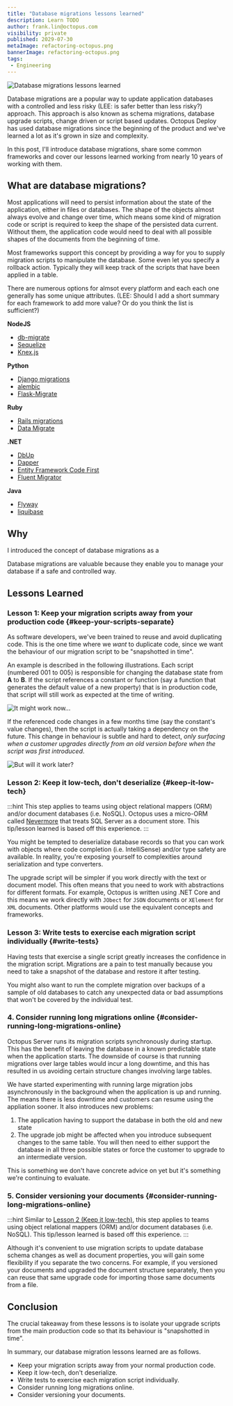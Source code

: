 ```yaml
---
title: "Database migrations lessons learned"
description: Learn TODO
author: frank.lin@octopus.com
visibility: private
published: 2029-07-30
metaImage: refactoring-octopus.png
bannerImage: refactoring-octopus.png
tags:
 - Engineering
---
```


![Database migrations lessons learned](refactoring-octopus.png)

Database migrations are a popular way to update application databases with a controlled and less risky (LEE: is safer better than less risky?) approach. This approach is also  known as schema migrations, database upgrade scripts, change driven or script based updates. Octopus Deploy has used database migrations since the beginning of the product and we've learned a lot as it's grown in size and complexity. 

In this post, I'll introduce database migrations, share some common frameworks and cover  our lessons learned working from nearly 10 years of working with them. 

## What are database migrations?

Most applications will need to persist information about the state of the application, either in files or databases. The shape of the objects almost always evolve and change over time, which means some kind of migration code or script is required to keep the shape of the persisted data current. Without them, the application code would need to deal with all possible shapes of the documents from the beginning of time.

Most frameworks support this concept by providing a way for you to supply migration scripts to manipulate the database. Some even let you specify a rollback action. Typically they will keep track of the scripts that have been applied in a table.

There are numerous options for almsot every platform and each each one generally has some unique attributes. (LEE: Should I add a short summary for each framework to add more value? Or do you think the list is sufficient?)

**NodeJS**

* [db-migrate](https://github.com/db-migrate/node-db-migrate)
* [Sequelize](https://sequelize.org/)
* [Knex.js](http://knexjs.org/)

**Python**

* [Django migrations](https://docs.djangoproject.com/en/3.1/topics/migrations/)
* [alembic](https://github.com/sqlalchemy/alembic)
* [Flask-Migrate](https://flask-migrate.readthedocs.io/en/latest/#)

**Ruby**

* [Rails migrations](https://guides.rubyonrails.org/v3.2/migrations.html)
* [Data Migrate](https://github.com/ilyakatz/data-migrate)

**.NET**

* [DbUp](https://github.com/dbup/dbup)
* [Dapper](https://github.com/StackExchange/Dapper)
* [Entity Framework Code First](https://docs.microsoft.com/en-us/ef/core/managing-schemas/migrations/?tabs=dotnet-core-cli)
* [Fluent Migrator](https://github.com/fluentmigrator/fluentmigrator)

**Java**

* [Flyway](https://flywaydb.org/)
* [liquibase](https://www.liquibase.org/)

## Why

I introduced the concept of database migrations as a 

Database migrations are valuable because they enable you to manage your database if a safe and controlled way. 

## Lessons Learned

### Lesson 1: Keep your migration scripts away from your production code {#keep-your-scripts-separate}

As software developers, we've been trained to reuse and avoid duplicating code. This is the one time where we _want_ to duplicate code, since we want the behaviour of our migration script to be "snapshotted in time".

An example is described in the following illustrations. Each script (numbered 001 to 005) is responsible for changing the database state from **A** to **B**. If the script references a constant or function (say a function that generates the default value of a new property) that is in production code, that script will still work as expected at the time of writing.

![It might work now...](upgrade-script-now.png "It might work now...")

If the referenced code changes in a few months time (say the constant's value changes), then the script is actually taking a dependency on the future. This change in behaviour is subtle and hard to detect, _only surfacing when a customer upgrades directly from an old version before when the script was first introduced_.

![But will it work later?](upgrade-script-later.png "But will it work later?")

### Lesson 2: Keep it low-tech, don't deserialize {#keep-it-low-tech}

:::hint
This step applies to teams using object relational mappers (ORM) and/or document databases (i.e. NoSQL). Octopus uses a micro-ORM called [Nevermore](https://github.com/OctopusDeploy/Nevermore) that treats SQL Server as a document store. This tip/lesson learned is based off this experience.
:::

You might be tempted to deserialize database records so that you can work with objects where code completion (i.e. IntelliSense) and/or type safety are available. In reality, you're exposing yourself to complexities around serialization and type converters.

The upgrade script will be simpler if you work directly with the text or document model. This often means that you need to work with abstractions for different formats. For example, Octopus is written using .NET Core and this means we work directly with `JObect` for `JSON` documents or `XElement` for `XML` documents. Other platforms would use the equivalent concepts and frameworks.

### Lesson 3: Write tests to exercise each migration script individually {#write-tests}

Having tests that exercise a single script greatly increases the confidence in the migration script. Migrations are a pain to test manually because you need to take a snapshot of the database and restore it after testing.

You might also want to run the complete migration over backups of a sample of old databases to catch any unexpected data or bad assumptions that won't be covered by the individual test.

### 4. Consider running long migrations online {#consider-running-long-migrations-online}

Octopus Server runs its migration scripts synchronously during startup. This has the benefit of leaving the database in a known predictable state when the application starts. The downside of course is that running migrations over large tables would incur a long downtime, and this has resulted in us avoiding certain structure changes involving large tables.

We have started experimenting with running large migration jobs asynchronously in the background when the application is up and running. The means there is less downtime and customers can resume using the appliation sooner. It also introduces new problems:
1. The application having to support the database in both the old and new state 
2. The upgrade job might be affected when you introduce subsequent changes to the same table. You will then need to either support the database in all three possible states or force the customer to upgrade to an intermediate version.

This is something we don't have concrete advice on yet but it's something we're continuing to evaluate.

### 5. Consider versioning your documents {#consider-running-long-migrations-online}

:::hint
Similar to [Lesson 2 (Keep it low-tech)](/blog/2020-09/database-migrations-lessons-learned/index.md#keep-it-low-tech), this step applies to teams using object relational mappers (ORM) and/or document databases (i.e. NoSQL). This tip/lesson learned is based off this experience.
:::

Although it's convenient to use migration scripts to update database schema changes as well as document properties, you will gain some flexibility if you separate the two concerns. For example, if you versioned your documents and upgraded the document structure separately, then you can reuse that same upgrade code for importing those same documents from a file.

## Conclusion

The crucial takeaway from these lessons is to isolate your upgrade scripts from the main production code so that its behaviour is "snapshotted in time".

In summary, our database migration lessons learned are as follows.
* Keep your migration scripts away from your normal production code.
* Keep it low-tech, don't deserialize.
* Write tests to exercise each migration script individually.
* Consider running long migrations online.
* Consider versioning your documents.